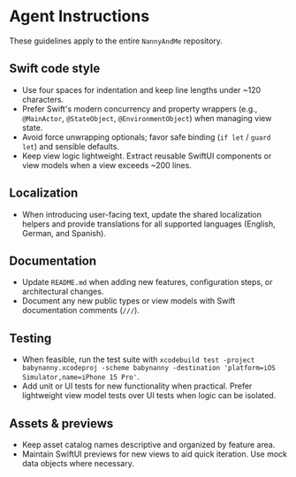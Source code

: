# Agent Instructions

These guidelines apply to the entire `NannyAndMe` repository.

## Swift code style
- Use four spaces for indentation and keep line lengths under ~120 characters.
- Prefer Swift's modern concurrency and property wrappers (e.g., `@MainActor`, `@StateObject`, `@EnvironmentObject`) when managing view state.
- Avoid force unwrapping optionals; favor safe binding (`if let` / `guard let`) and sensible defaults.
- Keep view logic lightweight. Extract reusable SwiftUI components or view models when a view exceeds ~200 lines.

## Localization
- When introducing user-facing text, update the shared localization helpers and provide translations for all supported languages (English, German, and Spanish).

## Documentation
- Update `README.md` when adding new features, configuration steps, or architectural changes.
- Document any new public types or view models with Swift documentation comments (`///`).

## Testing
- When feasible, run the test suite with `xcodebuild test -project babynanny.xcodeproj -scheme babynanny -destination 'platform=iOS Simulator,name=iPhone 15 Pro'`.
- Add unit or UI tests for new functionality when practical. Prefer lightweight view model tests over UI tests when logic can be isolated.

## Assets & previews
- Keep asset catalog names descriptive and organized by feature area.
- Maintain SwiftUI previews for new views to aid quick iteration. Use mock data objects where necessary.
